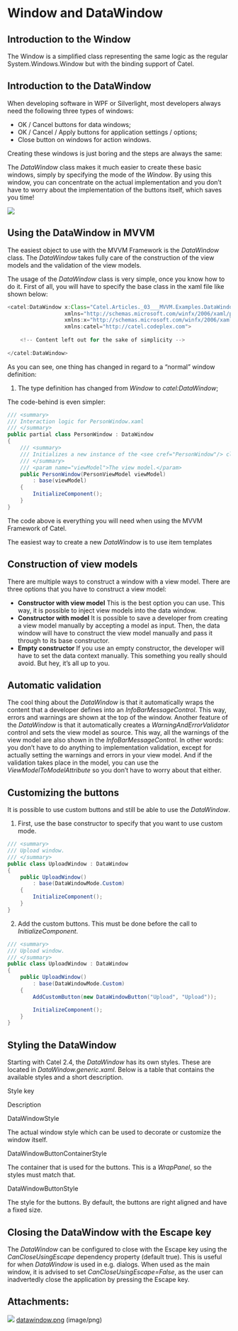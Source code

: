 # Window and DataWindow

## Introduction to the Window

The Window is a simplified class representing the same logic as the regular System.Windows.Window but with the binding support of Catel.

## Introduction to the DataWindow

When developing software in WPF or Silverlight, most developers always need the following three types of windows:

-   OK / Cancel buttons for data windows;
-   OK / Cancel / Apply buttons for application settings / options;
-   Close button on windows for action windows.

Creating these windows is just boring and the steps are always the same:

The *DataWindow* class makes it much easier to create these basic windows, simply by specifying the mode of the *Window*. By using this window, you can concentrate on the actual implementation and you don’t have to worry about the implementation of the buttons itself, which saves you time! 

![](attachments/1409288/1507350.png)

## Using the DataWindow in MVVM

The easiest object to use with the MVVM Framework is the *DataWindow* class. The *DataWindow* takes fully care of the construction of the view models and the validation of the view models.

The usage of the *DataWindow* class is very simple, once you know how to do it. First of all, you will have to specify the base class in the xaml file like shown below:

``` {.java data-syntaxhighlighter-params="brush: java; gutter: false; theme: Confluence" data-theme="Confluence" style="brush: java; gutter: false; theme: Confluence"}
<catel:DataWindow x:Class="Catel.Articles._03___MVVM.Examples.DataWindow.PersonWindow"
                  xmlns="http://schemas.microsoft.com/winfx/2006/xaml/presentation"
                  xmlns:x="http://schemas.microsoft.com/winfx/2006/xaml"
                  xmlns:catel="http://catel.codeplex.com">
    
    <!-- Content left out for the sake of simplicity -->
    
</catel:DataWindow>
```

As you can see, one thing has changed in regard to a “normal” window definition:

1.  The type definition has changed from *Window* to *catel:DataWindow*;

The code-behind is even simpler:

``` {.java data-syntaxhighlighter-params="brush: java; gutter: false; theme: Confluence" data-theme="Confluence" style="brush: java; gutter: false; theme: Confluence"}
/// <summary>
/// Interaction logic for PersonWindow.xaml
/// </summary>
public partial class PersonWindow : DataWindow
{
    /// <summary>
    /// Initializes a new instance of the <see cref="PersonWindow"/> class.
    /// </summary>
    /// <param name="viewModel">The view model.</param>
    public PersonWindow(PersonViewModel viewModel)
        : base(viewModel)
    {
        InitializeComponent();
    }
}
```

The code above is everything you will need when using the MVVM Framework of Catel. 

The easiest way to create a new *DataWindow* is to use item templates

## Construction of view models

There are multiple ways to construct a window with a view model. There are three options that you have to construct a view model:

-   **Constructor with view model**
    This is the best option you can use. This way, it is possible to inject view models into the data window.
-   **Constructor with model**
    It is possible to save a developer from creating a view model manually by accepting a model as input. Then, the data window will have to construct the view model manually and pass it through to its base constructor.
-   **Empty constructor**
    If you use an empty constructor, the developer will have to set the data context manually. This something you really should avoid. But hey, it’s all up to you.

## Automatic validation

The cool thing about the *DataWindow* is that it automatically wraps the content that a developer defines into an *InfoBarMessageControl*. This way, errors and warnings are shown at the top of the window. Another feature of the *DataWindow* is that it automatically creates a *WarningAndErrorValidator* control and sets the view model as source. This way, all the warnings of the view model are also shown in the *InfoBarMessageControl*. In other words: you don’t have to do anything to implementation validation, except for actually setting the warnings and errors in your view model. And if the validation takes place in the model, you can use the *ViewModelToModelAttribute* so you don’t have to worry about that either.

## Customizing the buttons

It is possible to use custom buttons and still be able to use the *DataWindow*.

1. First, use the base constructor to specify that you want to use custom mode.

``` {.java data-syntaxhighlighter-params="brush: java; gutter: false; theme: Confluence" data-theme="Confluence" style="brush: java; gutter: false; theme: Confluence"}
/// <summary>
/// Upload window.
/// </summary>
public class UploadWindow : DataWindow
{
    public UploadWindow()
        : base(DataWindowMode.Custom)
    {
        InitializeComponent();
    }
}
```

2. Add the custom buttons. This must be done before the call to *InitializeComponent*.

``` {.java data-syntaxhighlighter-params="brush: java; gutter: false; theme: Confluence" data-theme="Confluence" style="brush: java; gutter: false; theme: Confluence"}
/// <summary>
/// Upload window.
/// </summary>
public class UploadWindow : DataWindow
{
    public UploadWindow()
        : base(DataWindowMode.Custom)
    {
        AddCustomButton(new DataWindowButton("Upload", "Upload"));

        InitializeComponent();
    }
}
```

## Styling the DataWindow

Starting with Catel 2.4, the *DataWindow* has its own styles. These are located in *DataWindow.generic.xaml*. Below is a table that contains the available styles and a short description.

Style key

Description

DataWindowStyle

The actual window style which can be used to decorate or customize the window itself.

DataWindowButtonContainerStyle

The container that is used for the buttons. This is a *WrapPanel*, so the styles must match that.

DataWindowButtonStyle

The style for the buttons. By default, the buttons are right aligned and have a fixed size.

## Closing the DataWindow with the Escape key

The *DataWindow* can be configured to close with the Escape key using the *CanCloseUsingEscape* dependency property (default true). This is useful for when *DataWindow* is used in e.g. dialogs. When used as the main window, it is advised to set *CanCloseUsingEscape=False*, as the user can inadvertedly close the application by pressing the Escape key.

## Attachments:

![](images/icons/bullet_blue.gif) [datawindow.png](attachments/1409288/1507350.png) (image/png)


